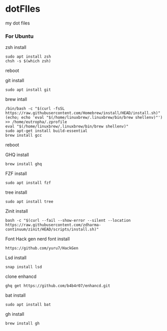 # dotFIles
my dot files

### For Ubuntu
zsh install  
```
sudo apt install zsh  
chsh -s $(which zsh)  
```
  
reboot  

git install 
```
sudo apt install git
```
  
brew intall  
```
/bin/bash -c "$(curl -fsSL https://raw.githubusercontent.com/Homebrew/install/HEAD/install.sh)"  
(echo; echo 'eval "$(/home/linuxbrew/.linuxbrew/bin/brew shellenv)"') >> /home/eutropha/.zprofile
eval "$(/home/linuxbrew/.linuxbrew/bin/brew shellenv)"
sudo apt-get install build-essential  
brew install gcc
```
reboot
  
GHQ install  
```
brew install ghq
```

  
FZF install  
```
sudo apt install fzf
```
  
tree install  
```
sudo apt install tree
```
  
Zinit install  
```
bash -c "$(curl --fail --show-error --silent --location https://raw.githubusercontent.com/zdharma-continuum/zinit/HEAD/scripts/install.sh)"  
```
  
Font Hack gen nerd font install  
```
https://github.com/yuru7/HackGen  
```
  
Lsd install  
```
snap install lsd  
```
  
clone enhancd  
```
ghq get https://github.com/b4b4r07/enhancd.git
```

bat install  
```
sudo apt install bat
```

gh install
```
brew install gh
```
